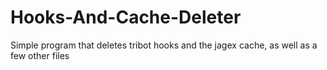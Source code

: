 # Hooks-And-Cache-Deleter
Simple program that deletes tribot hooks and the jagex cache, as well as a few other files
